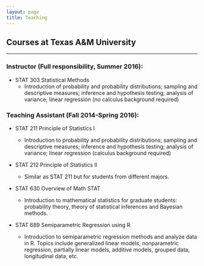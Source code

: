 ```yaml
---
layout: page
title: Teaching
---
```


## Courses at Texas A&M University
------------------------------------------------------
### Instructor (Full responsibility, Summer 2016):

- STAT 303 Statistical Methods
  - Introduction of probability and probability distributions; sampling and descriptive measures; inference and hypothesis testing; analysis of variance; linear regression (no calculus background required)

### Teaching Assistant (Fall 2014-Spring 2016):

- STAT 211 Principle of Statistics I
  - Introduction to probability and probability distributions; sampling and descriptive measures; inference and hypothesis testing; analysis of variance; linear regression (calculus background required)  
  
- STAT 212 Principle of Statistics II
  - Similar as STAT 211 but for students from different majors.
  
- STAT 630 Overview of Math STAT 
  - Introduction to mathematical statistics for graduate students: probability theory, theory of statistical inferences and Bayesian methods. 
  
- STAT 689 Semiparametric Regression using R 
  - Introduction to semiparametric regression methods and analyze data in R. Topics include generalized linear models, nonparametric regression, partially linear models, additive models, grouped data, longitudinal data, etc.


